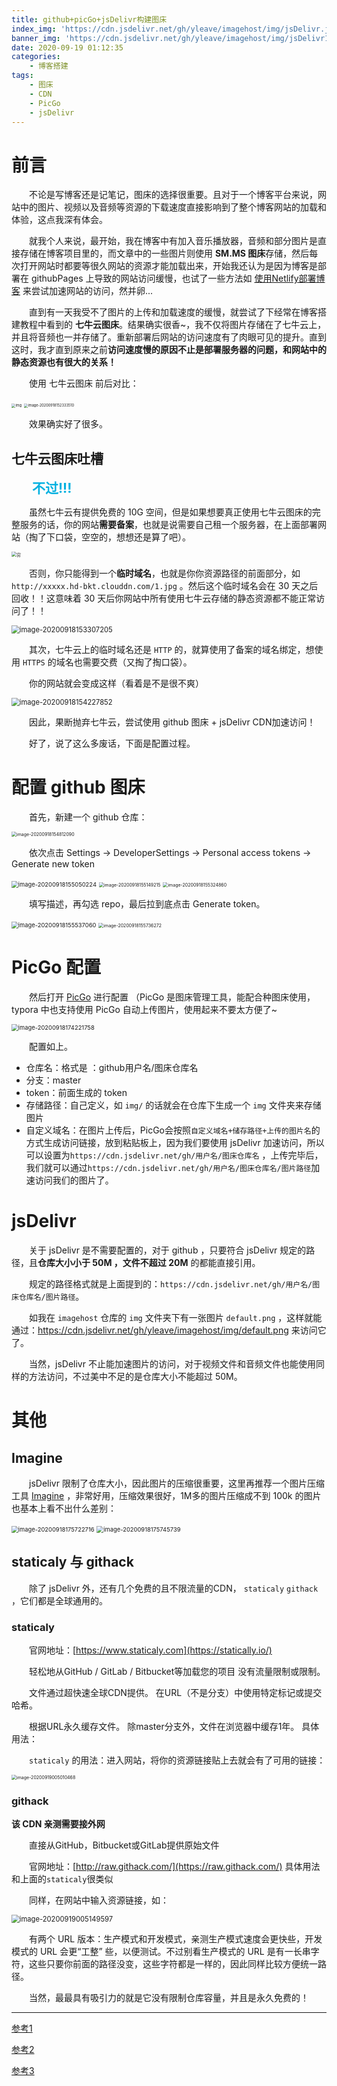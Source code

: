 ```yaml
---
title: github+picGo+jsDelivr构建图床
index_img: 'https://cdn.jsdelivr.net/gh/yleave/imagehost/img/jsDelivr.jpg'
banner_img: 'https://cdn.jsdelivr.net/gh/yleave/imagehost/img/jsDelivr1.jpg'
date: 2020-09-19 01:12:35
categories:
    - 博客搭建
tags:
    - 图床
    - CDN
    - PicGo
    - jsDelivr
---
```


# 前言

&emsp;&emsp;不论是写博客还是记笔记，图床的选择很重要。且对于一个博客平台来说，网站中的图片、视频以及音频等资源的下载速度直接影响到了整个博客网站的加载和体验，这点我深有体会。


&emsp;&emsp;就我个人来说，最开始，我在博客中有加入音乐播放器，音频和部分图片是直接存储在博客项目里的，而文章中的一些图片则使用 **SM.MS 图床**存储，然后每次打开网站时都要等很久网站的资源才能加载出来，开始我还认为是因为博客是部署在 githubPages 上导致的网站访问缓慢，也试了一些方法如 [使用Netlify部署博客](https://yleave.top/2020/09/12/%E5%8D%9A%E5%AE%A2%E6%90%AD%E5%BB%BA/%E4%BD%BF%E7%94%A8Netlify%E9%83%A8%E7%BD%B2%E5%8D%9A%E5%AE%A2/) 来尝试加速网站的访问，然并卵...

&emsp;&emsp;直到有一天我受不了图片的上传和加载速度的缓慢，就尝试了下经常在博客搭建教程中看到的 **七牛云图床**。结果确实很香~，我不仅将图片存储在了七牛云上，并且将音频也一并存储了。重新部署后网站的访问速度有了肉眼可见的提升。直到这时，我才直到原来之前**访问速度慢的原因不止是部署服务器的问题，和网站中的静态资源也有很大的关系！** 

&emsp;&emsp;使用 七牛云图床 前后对比：

<img src="https://i.loli.net/2020/09/18/IcYpjFWJnC6Kmft.png" alt="img" style="zoom: 40%;" /> <img src="https://i.loli.net/2020/09/18/1GJKUjIVdBLrTno.png" alt="image-20200918152333510" style="zoom:40%;" />

&emsp;&emsp;效果确实好了很多。



## 七牛云图床吐槽


&emsp;&emsp;<font color="skyblye" style="font-size:150%;font-weight:bold"> 不过!!! </font>

&emsp;&emsp;虽然七牛云有提供免费的 10G 空间，但是如果想要真正使用七牛云图床的完整服务的话，你的网站**需要备案**，也就是说需要自己租一个服务器，在上面部署网站（掏了下口袋，空空的，想想还是算了吧）。

<img src="https://i.loli.net/2020/09/18/Ei4Smw3g5lD8M2I.jpg" alt="穷" style="zoom:50%;" />

&emsp;&emsp;否则，你只能得到一个**临时域名**，也就是你你资源路径的前面部分，如 `http://xxxxx.hd-bkt.clouddn.com/1.jpg` 。然后这个临时域名会在 30 天之后回收！！这意味着 30 天后你网站中所有使用七牛云存储的静态资源都不能正常访问了！！

<img src="https://i.loli.net/2020/09/18/meyl9OXUJAZu2xr.png" alt="image-20200918153307205" style="zoom:80%;" />

&emsp;&emsp;其次，七牛云上的临时域名还是 `HTTP` 的，就算使用了备案的域名绑定，想使用 `HTTPS` 的域名也需要交费（又掏了掏口袋）。

&emsp;&emsp;你的网站就会变成这样（看着是不是很不爽）

<img src="https://i.loli.net/2020/09/18/9jygoJbrIdp4q7l.png" alt="image-20200918154227852" style="zoom:80%;" />

&emsp;&emsp;因此，果断抛弃七牛云，尝试使用 github 图床 + jsDelivr CDN加速访问！



&emsp;&emsp;好了，说了这么多废话，下面是配置过程。

# 配置 github 图床

&emsp;&emsp;首先，新建一个 github 仓库：

<img src="https://i.loli.net/2020/09/18/uk7X3qAhBJTIzNQ.png" alt="image-20200918154812090" style="zoom: 50%;" />

&emsp;&emsp;依次点击 Settings -> DeveloperSettings -> Personal access tokens ->  Generate new token



<img src="https://i.loli.net/2020/09/18/ZzsiVL1nSIbkKlH.png" alt="image-20200918155050224" style="zoom: 67%;" /> <img src="https://i.loli.net/2020/09/18/GKp6XhkMWPgnaoT.png" alt="image-20200918155149215" style="zoom:50%;" /> <img src="https://i.loli.net/2020/09/18/A6iyYX3ObQLZraI.png" alt="image-20200918155324860" style="zoom:50%;" />

&emsp;&emsp;填写描述，再勾选 repo，最后拉到底点击 Generate token。

<img src="https://i.loli.net/2020/09/18/w2dSAbWyuz6QXF8.png" alt="image-20200918155537060" style="zoom:67%;" /> 

<img src="https://i.loli.net/2020/09/18/raUQvJ4lgGb7R1y.png" alt="image-20200918155736272" style="zoom:50%;" /> 



# PicGo 配置

&emsp;&emsp;然后打开 [PicGo](https://github.com/Molunerfinn/picgo/releases) 进行配置 （PicGo 是图床管理工具，能配合种图床使用，typora 中也支持使用 PicGo 自动上传图片，使用起来不要太方便了~

<img src="https://cdn.jsdelivr.net/gh/yleave/imagehost/img/image-20200918174221758.png" alt="image-20200918174221758" style="zoom: 67%;" />

&emsp;&emsp;配置如上。

- 仓库名：格式是 ：github用户名/图床仓库名
- 分支：master
- token：前面生成的 token
- 存储路径：自己定义，如 `img/` 的话就会在仓库下生成一个 `img` 文件夹来存储图片
- 自定义域名：在图片上传后，PicGo会按照`自定义域名+储存路径+上传的图片名`的方式生成访问链接，放到粘贴板上，因为我们要使用 jsDelivr 加速访问，所以可以设置为`https://cdn.jsdelivr.net/gh/用户名/图床仓库名` ，上传完毕后，我们就可以通过`https://cdn.jsdelivr.net/gh/用户名/图床仓库名/图片路径`加速访问我们的图片了。

# jsDelivr

&emsp;&emsp;关于 jsDelivr 是不需要配置的，对于 github ，只要符合 jsDelivr 规定的路径，且**仓库大小小于 50M ，文件不超过 20M** 的都能直接引用。

&emsp;&emsp;规定的路径格式就是上面提到的：`https://cdn.jsdelivr.net/gh/用户名/图床仓库名/图片路径`。

&emsp;&emsp;如我在 `imagehost` 仓库的 `img` 文件夹下有一张图片 `default.png` ，这样就能通过：https://cdn.jsdelivr.net/gh/yleave/imagehost/img/default.png 来访问它了。



&emsp;&emsp;当然，jsDelivr 不止能加速图片的访问，对于视频文件和音频文件也能使用同样的方法访问，不过美中不足的是仓库大小不能超过 50M。



# 其他

## Imagine

&emsp;&emsp;jsDelivr 限制了仓库大小，因此图片的压缩很重要，这里再推荐一个图片压缩工具 [Imagine](https://github.com/meowtec/Imagine) ，非常好用，压缩效果很好，1M多的图片压缩成不到 100k 的图片也基本上看不出什么差别：

<img src="https://cdn.jsdelivr.net/gh/yleave/imagehost/img/image-20200918175722716.png" alt="image-20200918175722716" style="zoom: 67%;" />

<img src="https://cdn.jsdelivr.net/gh/yleave/imagehost/img/image-20200918175745739.png" alt="image-20200918175745739" style="zoom:67%;" />



## staticaly 与 githack

&emsp;&emsp;除了 jsDelivr 外，还有几个免费的且不限流量的CDN， `staticaly` `githack` ，它们都是全球通用的。

### staticaly

&emsp;&emsp;官网地址：[https://www.staticaly.com](https://statically.io/)

&emsp;&emsp;轻松地从GitHub / GitLab / Bitbucket等加载您的项目 没有流量限制或限制。

&emsp;&emsp;文件通过超快速全球CDN提供。 在URL（不是分支）中使用特定标记或提交哈希。

&emsp;&emsp;根据URL永久缓存文件。 除master分支外，文件在浏览器中缓存1年。 具体用法：

&emsp;&emsp;`staticaly` 的用法：进入网站，将你的资源链接贴上去就会有了可用的链接：

<img src="https://cdn.jsdelivr.net/gh/yleave/imagehost/img/image-20200919005010468.png" alt="image-20200919005010468" style="zoom: 50%;" />

### githack

**该 CDN 亲测需要接外网**

&emsp;&emsp;直接从GitHub，Bitbucket或GitLab提供原始文件

&emsp;&emsp;官网地址：[http://raw.githack.com/](https://raw.githack.com/) 具体用法和上面的`staticaly`很类似

&emsp;&emsp;同样，在网站中输入资源链接，如：

<img src="https://cdn.jsdelivr.net/gh/yleave/imagehost/img/image-20200919005149597.png" alt="image-20200919005149597" style="zoom: 80%;" />

&emsp;&emsp;有两个 URL 版本：生产模式和开发模式，亲测生产模式速度会更快些，开发模式的 URL 会更“工整” 些，以便测试。不过别看生产模式的 URL 是有一长串字符，这些只要你前面的路径没变，这些字符都是一样的，因此同样比较方便统一路径。

&emsp;&emsp;当然，最最具有吸引力的就是它没有限制仓库容量，并且是永久免费的！



---

[参考1](https://blog.csdn.net/qq_36759224/article/details/98058240)

[参考2](https://www.itrhx.com/2019/02/10/A18-free-cdn/)

[参考3](https://www.cnblogs.com/lfri/p/12212878.html)


